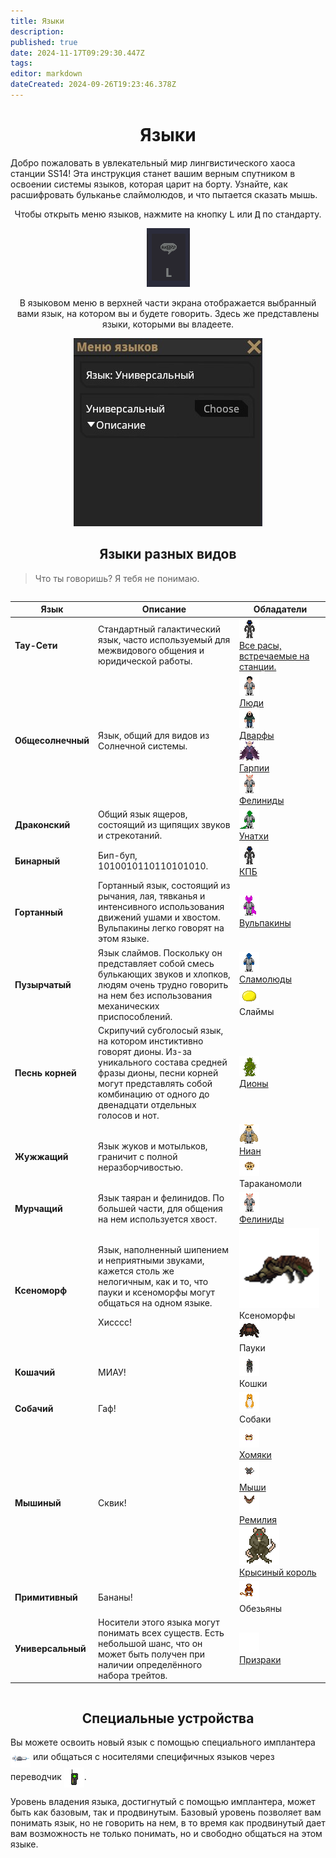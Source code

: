 ```yaml
---
title: Языки
description: 
published: true
date: 2024-11-17T09:29:30.447Z
tags: 
editor: markdown
dateCreated: 2024-09-26T19:23:46.378Z
---
```




# <center>Языки</center>

Добро пожаловать в увлекательный мир лингвистического хаоса станции SS14! Эта инструкция станет вашим верным спутником в освоении системы языков, которая царит на борту. Узнайте, как расшифровать бульканье слаймолюдов, и что пытается сказать мышь.
<p>
<center>Чтобы открыть меню языков, нажмите на кнопку <kbd>L</kbd> или <kbd>Д</kbd> по стандарту.

<img src="/guides/language/l.png"><br>

В языковом меню в верхней части экрана отображается выбранный вами язык, на котором вы и будете говорить. Здесь же представлены языки, которыми вы владеете.

<img src="/guides/language/ui.jpg">
</center>

## <center>Языки разных видов</center>

> Что ты говоришь? Я тебя не понимаю.

<center style="overflow-x: auto">
  <table class="language">
    <thead>
      <tr>
        <th>Язык</th>
        <th>Описание</th>
        <th>Обладатели</th>
      </tr>
    </thead>
    <tbody>
      <tr>
        <td><b>Тау-Сети</b></td>
        <td>Стандартный галактический язык, часто используемый для межвидового общения и юридической работы.</td>
        <td>
          <a href="Ссылка на расу"><img src="/guides/language/races.gif">
              <br>Все расы, встречаемые на станции.</a>
        </td>
      <tr>
        <td><b>Общесолнечный</td>
        <td>Язык, общий для видов из Солнечной системы.</td>
        <td>
<a href="Ссылка на расу"><img src="/guides/language/human.png">
              <br>Люди</a><br>
<a href="Ссылка на расу"><img src="/guides/language/dwarf.png">
              <br>Дварфы</a><br> <a href="Ссылка на расу"><img src="/guides/language/hurpy.png">
              <br>Гарпии</a><br>
<a href="Ссылка на расу"><img src="/guides/language/feline.png">
              <br>Фелиниды</a>
        </td>
      </tr>
      <tr>
        <td><b>Драконский</td>
        <td>Общий язык ящеров, состоящий из щипящих звуков и стрекотаний.</td>
        <td>
<a href="Ссылка на расу"><img src="/guides/language/lizard.png">
              <br>Унатхи</a>
        </td>
      </tr>
      <tr>
        <td><b>Бинарный</td>
        <td>Бип-буп, 1010010110110101010. </td>
        <td>
<a href="Ссылка на расу"><img src="/guides/language/kpb.png">
              <br>КПБ</a>
        </td>
      </tr>
      <tr>
        <td><b>Гортанный</td>
        <td>Гортанный язык, состоящий из рычания, лая, тявканья и интенсивного использования движений ушами и хвостом. Вульпакины легко говорят на этом языке.</td>
        <td>
<a href="Ссылка на расу"><img src="/guides/language/vulpakin.png">
              <br>Вульпакины</a>
        </td>
      </tr>
      <tr>
        <td><b>Пузырчатый</td>
        <td>Язык слаймов. Поскольку он представляет собой смесь булькающих звуков и хлопков, людям очень трудно говорить на нем без использования механических приспособлений.</td>
        <td>
<a href="Ссылка на расу"><img src="/guides/language/slimeman.png">
              <br>Сламолюды</a><br><img src="/guides/language/slime.gif">
              <br>Слаймы
        </td>
      </tr>
      <tr>
        <td><b>Песнь корней</td>
        <td>Скрипучий субголосый язык, на котором инстиктивно говорят дионы. Из-за уникального состава средней фразы дионы, песни корней могут представлять собой комбинацию от одного до двенадцати отдельных голосов и нот.</td>
        <td>
<a href="Ссылка на расу"><img src="/guides/language/dione.png">
              <br>Дионы</a>
        </td>
      </tr>
      <tr>
        <td><b>Жужжащий</td>
        <td>Язык жуков и мотыльков, граничит с полной неразборчивостью.</td>
        <td>
<a href="Ссылка на расу"><img src="/guides/language/moth.png">
              <br>Ниан</a><br><img src="/guides/language/mothroach.png">
              <br>Тараканомоли
        </td>
      </tr>
      <tr>
        <td><b>Мурчащий</td>
        <td>Язык таяран и фелинидов. По большей части, для общения на нем используется хвост.</td>
        <td>
<a href="Ссылка на расу"><img src="/guides/language/feline.png">
              <br>Фелиниды</a>
        </td>
      </tr>
      <tr>
        <td><b>Ксеноморф</td>
        <td>Язык, наполненный шипением и неприятными звуками, кажется столь же нелогичным, как и то, что пауки и ксеноморфы могут общаться на одном языке. <p>Хисссс!</td>
        <td>
<img style="min-width: 128px;" src="/guides/language/xeno.png">
              <br>Ксеноморфы <br><img src="/guides/language/tarantula32x32.png">
              <br>Пауки
        </td>
      </tr>
      <tr>
        <td><b>Кошачий</td>
        <td>МИАУ!</td>
        <td>
<img src="/guides/language/cat1.png">
              <br>Кошки
        </td>
      </tr>
      <tr>
        <td><b>Собачий</td>
        <td>Гаф!</td>
        <td>
<img src="/guides/language/ian.png">
              <br>Собаки
        </td>
      </tr>
      <tr>
        <td><b>Мышиный</td>
        <td>Сквик!</td>
        <td>
<a href="/roles/hamlet"><img src="/roles/hamlet.gif">
              <br>Хомяки</a><br><a href="/roles/mouse"><img src="/roles/ratge-asss1.gif">
              <br>Мыши</a><br><a href="/roles/remilia"><img src="/roles/remilia.gif">
              <br>Ремилия</a><br><a href="/roles/ratking"><img style="width: 64px" src="/roles/ratking.png">
              <br>Крысиный король</a>
        </td>
      </tr>
      <tr>
        <td><b>Примитивный </td>
        <td>Бананы!</td>
        <td>
<img src="/guides/language/monkey.png">
              <br>Обезьяны
        </td>
      </tr>
      <tr>
        <td><b>Универсальный</td>
        <td>Носители этого языка могут понимать всех существ. Есть небольшой шанс, что он может быть получен при наличии определённого набора трейтов.</td>
        <td>
<a href="/roles/ghost"><img src="/guides/language/ghost2.png">
  <br>Призраки</a>
        </td>
      </tr>
    </tbody>
  </table>
</center>

## <center>Специальные устройства</center>

<p>
 Вы можете освоить новый язык с помощью специального имплантера <img src="/guides/language/implanter0.png" style="vertical-align: middle;"> или общаться с носителями специфичных языков через переводчик <img src="/guides/language/translator.png" style="vertical-align: middle;">.

Уровень владения языка, достигнутый с помощью имплантера, может быть как базовым, так и продвинутым. Базовый уровень позволяет вам понимать язык, но не говорить на нем, в то время как продвинутый дает вам возможность не только понимать, но и свободно общаться на этом языке.
</p>